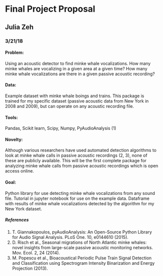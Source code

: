 # Final Project Proposal
## Julia Zeh

### 3/21/18



#### Problem: 

Using an acoustic detector to find minke whale vocalizations. How many minke whales are vocalizing in a given area at a given time? How many minke whale vocalizations are there in a given passive acoustic recording?

#### Data: 

Example dataset with minke whale boings and trains. This package is trained for my specific dataset (passive acoustic data from New York in 2008 and 2009), but can operate on any acoustic recording file.

#### Tools: 

Pandas, Scikit learn, Scipy, Numpy, PyAudioAnalysis (1)

#### Novelty: 

Although various researchers have used automated detection algorithms to look at minke whale calls in passive acoustic recordings (2, 3), none of these are publicly available. This will be the first complete package for analyzing minke whale calls from passive acoustic recordings which is open access online.

#### Goal: 

Python library for use detecting minke whale vocalizations from any sound file. Tutorial in jupyter notebook for use on the example data. Dataframe with results of minke whale vocalizations detected by the algorithm for my New York dataset.


##### References
1. T. Giannakopoulos, pyAudioAnalysis: An Open-Source Python Library for Audio Signal Analysis. PLoS One. 10, e0144610 (2015).
2. D. Risch et al., Seasonal migrations of North Atlantic minke whales: novel insights from large-scale passive acoustic monitoring networks. Mov. Ecol. 2, 24 (2014).
3. M. Popescu et al., Bioacoustical Periodic Pulse Train Signal Detection and Classification using Spectrogram Intensity Binarization and Energy Projection (2013).
